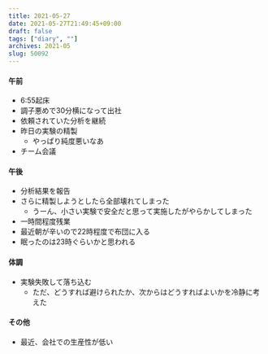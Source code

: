 ```yaml
---
title: 2021-05-27
date: 2021-05-27T21:49:45+09:00
draft: false
tags: ["diary", ""]
archives: 2021-05
slug: 50092
---
```

#### 午前
- 6:55起床
- 調子悪めで30分横になって出社
- 依頼されていた分析を継続
- 昨日の実験の精製
  - やっぱり純度悪いなあ
- チーム会議
#### 午後
- 分析結果を報告
- さらに精製しようとしたら全部壊れてしまった
  - うーん、小さい実験で安全だと思って実施したがやらかしてしまった
- 一時間程度残業
- 最近朝が辛いので22時程度で布団に入る
- 眠ったのは23時ぐらいかと思われる
#### 体調
- 実験失敗して落ち込む
  - ただ、どうすれば避けられたか、次からはどうすればよいかを冷静に考えた
#### その他
- 最近、会社での生産性が低い

